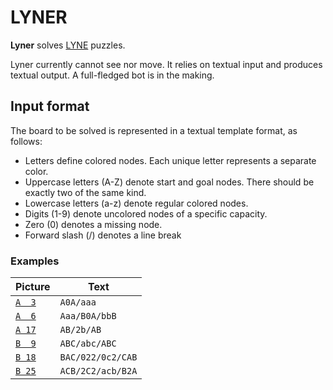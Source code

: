 # LYNER

**Lyner** solves [LYNE](http://store.steampowered.com/app/266010/) puzzles.

Lyner currently cannot see nor move. It relies on textual input and produces textual output. A full-fledged bot is in the making.


## Input format

The board to be solved is represented in a textual template format, as follows:

- Letters define colored nodes. Each unique letter represents a separate color.
- Uppercase letters (A-Z) denote start and goal nodes. There should be exactly two of the same kind.
- Lowercase letters (a-z) denote regular colored nodes.
- Digits (1-9) denote uncolored nodes of a specific capacity.
- Zero (0) denotes a missing node.
- Forward slash (/) denotes a line break

### Examples

Picture                      | Text
-----------------------------|-----
[`A  3`](test-image/a03.png) | `A0A/aaa`
[`A  6`](test-image/a06.png) | `Aaa/B0A/bbB`
[`A 17`](test-image/a17.png) | `AB/2b/AB`
[`B  9`](test-image/b09.png) | `ABC/abc/ABC`
[`B 18`](test-image/b18.png) | `BAC/022/0c2/CAB`
[`B 25`](test-image/b25.png) | `ACB/2C2/acb/B2A`
